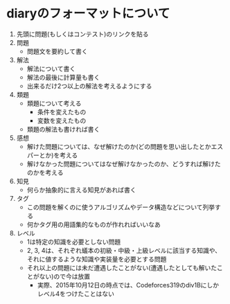 # diaryのフォーマットについて

1. 先頭に問題(もしくはコンテスト)のリンクを貼る
2. 問題
    - 問題文を要約して書く
3. 解法
    - 解法について書く
    - 解法の最後に計算量も書く
    - 出来るだけ2つ以上の解法を考えるようにする
4. 類題
    - 類題について考える
        - 条件を変えたもの
        - 変数を変えたもの
    - 類題の解法も書ければ書く
5. 感想
    - 解けた問題については、なぜ解けたのか(どの問題を思い出したとかエスパーとか)を考える
    - 解けなかった問題についてはなぜ解けなかったのか、どうすれば解けたのかを考える
6. 知見
    - 何らか抽象的に言える知見があれば書く
7. タグ
    - この問題を解くのに使うアルゴリズムやデータ構造などについて列挙する
    - 何かタグ用の用語集的なものが作れればいいなあ
8. レベル
    - 1は特定の知識を必要としない問題
    - 2, 3, 4は、それぞれ蟻本の初級・中級・上級レベルに該当する知識や、それに値するような知識や実装量を必要とする問題
    - それ以上の問題には未だ遭遇したことがない(遭遇したとしても解いたことがない)ので今は放置
        - 実際、2015年10月12日の時点では、Codeforces319のdiv1Bにしかレベル4をつけたことはない
